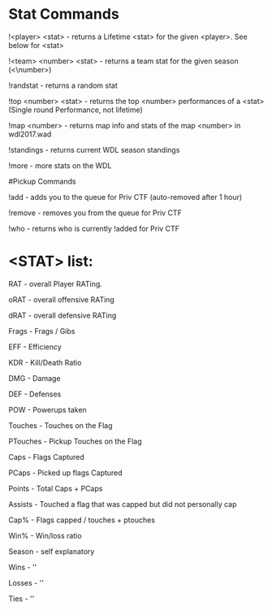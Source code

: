# Stat Commands

!\<player> \<stat> - returns a Lifetime \<stat> for the given \<player>. See below for \<stat>

!\<team> \<number> \<stat> - returns a team stat for the given season (<\number>)

!randstat - returns a random stat

!top \<number> \<stat> - returns the top \<number> performances of a \<stat> (Single round Performance, not lifetime)

!map \<number> - returns map info and stats of the map \<number> in wdl2017.wad

!standings - returns current WDL season standings

!more - more stats on the WDL 	  

#Pickup Commands

!add - adds you to the queue for Priv CTF (auto-removed after 1 hour)

!remove - removes you from the queue for Priv CTF

!who - returns who is currently !added for Priv CTF

# \<STAT> list:
RAT - overall Player RATing.  

oRAT - overall offensive RATing

dRAT - overall defensive RATing

Frags - Frags / Gibs

EFF - Efficiency

KDR - Kill/Death Ratio

DMG - Damage

DEF - Defenses

POW - Powerups taken

Touches - Touches on the Flag

PTouches - Pickup Touches on the Flag

Caps - Flags Captured

PCaps - Picked up flags Captured

Points - Total Caps + PCaps

Assists - Touched a flag that was capped but did not personally cap

Cap% - Flags capped / touches + ptouches

Win% - Win/loss ratio

Season - self explanatory

Wins    -           ''

Losses   -          ''

Ties      -         ''
